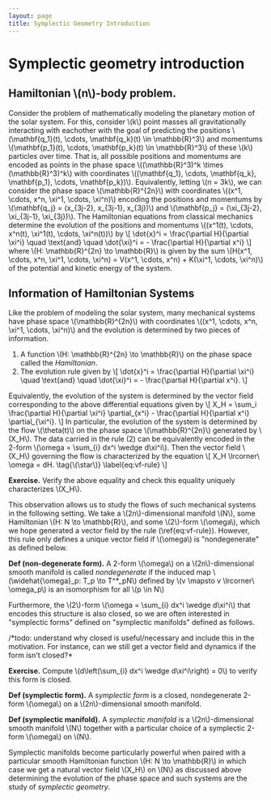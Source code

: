 ```yaml
---
layout: page
title: Symplectic Geometry Introduction
---
```


# Symplectic geometry introduction

## Hamiltonian \\(n\\)-body problem.

Consider the problem of mathematically modeling the planetary motion of the solar system. For this, consider \\(k\\) point masses  all gravitationally interacting with eachother with the goal of predicting the positions \\(\mathbf{q_1}(t), \cdots, \mathbf{q_k}(t) \in \mathbb{R}^3\\) and momentums \\(\mathbf{p_1}(t), \cdots, \mathbf{p_k}(t) \in \mathbb{R}^3\\) of these \\(k\\) particles over time. That is, all possible positions and momentums are encoded as points in the phase space \\((\mathbb{R}^3)^k \times (\mathbb{R}^3)^k\\) with coordinates \\((\mathbf{q_1}, \cdots, \mathbf{q_k}, \mathbf{p_1}, \cdots, \mathbf{p_k})\\). Equivalently, letting \\(n = 3k\\), we can consider the phase space \\(\mathbb{R}^{2n}\\) with coordinates \\((x^1, \cdots, x^n, \xi^1, \cdots, \xi^n)\\) encoding the positions and momentums by \\(\mathbf{q\_j} = (x\_{3j-2}, x\_{3j-1}, x\_{3j})\\) and \\(\mathbf{p\_j} = (\xi\_{3j-2}, \xi\_{3j-1}, \xi\_{3j})\\). The Hamiltonian equations from classical mechanics determine the evolution of the positions and momentums \\((x^1(t), \cdots, x^n(t), \xi^1(t), \cdots, \xi^n(t))\\) by
\\[
        \dot{x}^i = \frac{\partial H}{\partial \xi^i} 
        \quad \text{and} \quad
        \dot{\xi}^i = - \frac{\partial H}{\partial x^i}
\\]
where \\(H: \mathbb{R}^{2n} \to \mathbb{R}\\) is given by the sum \\(H(x^1, \cdots, x^n, \xi^1, \cdots, \xi^n) = V(x^1, \cdots, x^n) + K(\xi^1, \cdots, \xi^n)\\) of the potential and kinetic energy of the system. 

## Information of Hamiltonian Systems

Like the problem of modeling the solar system, many mechanical systems have phase space \\(\mathbb{R}^{2n}\\) with coordinates \\((x^1, \cdots, x^n, \xi^1, \cdots, \xi^n)\\) and the evolution is determined by two pieces of information.
<!--  -->
1. A function \\(H: \mathbb{R}^{2n} \to \mathbb{R}\\) on the phase space called the *Hamiltonian*.
2. The evolution rule given by
\\[
        \dot{x}^i = \frac{\partial H}{\partial \xi^i} 
        \quad \text{and} \quad
        \dot{\xi}^i = - \frac{\partial H}{\partial x^i}.
\\]

Equivalently, the evolution of the system is determined by the vector field corresponding to the above differential equations given by
\\[
    X_H = \sum_i \frac{\partial H}{\partial \xi^i} \partial_{x^i} - \frac{\partial H}{\partial x^i} \partial_{\xi^i}.
\\]
In particular, the evolution of the system is determined by the flow \\(\theta(t)\\) on the phase space \\(\mathbb{R}^{2n}\\) generated by \\(X_H\\). The data carried in the rule (2) can be equivalently encoded in the 2-form \\(\omega = \sum_{i} dx^i \wedge d\xi^i\\). Then the vector field \\(X_H\\) governing the flow is characterized by the equation
\\[
    X_H \lrcorner\ \omega = dH.
    \tag{\\(\star\\)}
    \label{eq:vf-rule}
\\]

**Exercise.** Verify the above equality and check this equality uniquely characterizes \\(X_H\\).

This observation allows us to study the flows of such mechanical systems in the following setting. We take a \\(2n\\)-dimensional manifold \\(N\\), some Hamiltonian \\(H: N \to \mathbb{R}\\), and some \\(2\\)-form \\(\omega\\), which we hope generated a vector field by the rule (\ref{eq:vf-rule}). However, this rule only defines a unique vector field if \\(\omega\\) is "nondegenerate" as defined below.

**Def (non-degenerate form).** A 2-form \\(\omega\\) on a \\(2n\\)-dimensional smooth manifold is called *nondegenerate* if the induced map \\(\widehat{\omega}_p: T\_p \to T^\*\_pN\\) defined by \\(v \mapsto v \lrcorner\ \omega_p\\) is an isomorphism for all \\(p \in N\\)

Furthermore, the \\(2\\)-form \\(\omega = \sum_{i} dx^i \wedge d\xi^i\\) that encodes this structure is also closed, so we are often interested in "symplectic forms" defined on "symplectic manifolds" defined as follows.

/\*todo: understand why closed is useful/necessary and include this in the motivation. For instance, can we still get a vector field and dynamics if the form isn't closed?\*

**Exercise.** Compute \\(d\left(\sum_{i} dx^i \wedge d\xi^i\right) = 0\\) to verify this form is closed.

**Def (symplectic form).** A *symplectic form* is a closed, nondegenerate 2-form \\(\omega\\) on a \\(2n\\)-dimensional smooth manifold.

**Def (symplectic manifold).** A *symplectic manifold* is a \\(2n\\)-dimensional smooth manifold \\(N\\) together with a particular choice of a symplectic 2-form \\(\omega\\) on \\(N\\).

Symplectic manifolds become particularly powerful when paired with a particular smooth Hamiltonian function \\(H: N \to \mathbb{R}\\) in which case we get a natural vector field \\(X_H\\) on \\(N\\) as discussed above determining the evolution of the phase space and such systems are the study of *symplectic geometry*.